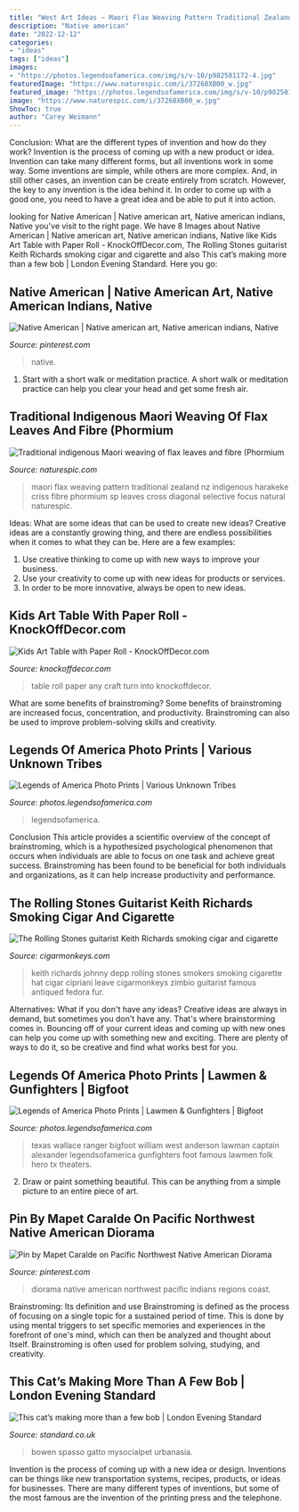 ```yaml
---
title: "West Art Ideas ~ Maori Flax Weaving Pattern Traditional Zealand Nz Indigenous Harakeke Criss Fibre Phormium Sp Leaves Cross Diagonal Selective Focus Natural Naturespic"
description: "Native american"
date: "2022-12-12"
categories:
- "ideas"
tags: ["ideas"]
images:
- "https://photos.legendsofamerica.com/img/s/v-10/p982501172-4.jpg"
featuredImage: "https://www.naturespic.com/i/37268XB00_w.jpg"
featured_image: "https://photos.legendsofamerica.com/img/s/v-10/p982501172-4.jpg"
image: "https://www.naturespic.com/i/37268XB00_w.jpg"
ShowToc: true
author: "Carey Weimann"
---
```



Conclusion: What are the different types of invention and how do they work?
Invention is the process of coming up with a new product or idea. Invention can take many different forms, but all inventions work in some way. Some inventions are simple, while others are more complex. And, in still other cases, an invention can be create entirely from scratch. However, the key to any invention is the idea behind it. In order to come up with a good one, you need to have a great idea and be able to put it into action.

	

		
looking for Native American | Native american art, Native american indians, Native you've visit to the right page. We have 8 Images about Native American | Native american art, Native american indians, Native like Kids Art Table with Paper Roll - KnockOffDecor.com, The Rolling Stones guitarist Keith Richards smoking cigar and cigarette and also This cat’s making more than a few bob | London Evening Standard. Here you go:
		
    
## Native American | Native American Art, Native American Indians, Native

<img loading=lazy src="https://i.pinimg.com/736x/63/29/35/6329354173e91b5d43fd70ba6026bada.jpg" onerror="this.onerror=null;this.src='https://tse4.mm.bing.net/th?id=OIP.VbiqkfkV4QuQ1K1wT6iMFwAAAA&amp;pid=15.1';" alt="Native American | Native american art, Native american indians, Native">

_Source: pinterest.com_

>native. 

	

1. Start with a short walk or meditation practice. A short walk or meditation practice can help you clear your head and get some fresh air.

    
## Traditional Indigenous Maori Weaving Of Flax Leaves And Fibre (Phormium

<img loading=lazy src="https://www.naturespic.com/i/37268XB00_w.jpg" onerror="this.onerror=null;this.src='https://tse1.mm.bing.net/th?id=OIP.5gjGr0bWwLRVzyOGjhuNagHaKj&amp;pid=15.1';" alt="Traditional indigenous Maori weaving of flax leaves and fibre (Phormium">

_Source: naturespic.com_

>maori flax weaving pattern traditional zealand nz indigenous harakeke criss fibre phormium sp leaves cross diagonal selective focus natural naturespic. 

	

Ideas: What are some ideas that can be used to create new ideas?
Creative ideas are a constantly growing thing, and there are endless possibilities when it comes to what they can be. Here are a few examples:
1. Use creative thinking to come up with new ways to improve your business.
2. Use your creativity to come up with new ideas for products or services.
3. In order to be more innovative, always be open to new ideas.

    
## Kids Art Table With Paper Roll - KnockOffDecor.com

<img loading=lazy src="https://knockoffdecor.com/wp-content/uploads/2016/05/kids-art-table.jpg" onerror="this.onerror=null;this.src='https://tse4.mm.bing.net/th?id=OIP.QVpHHV5bEjpoMEQdJws-swHaFK&amp;pid=15.1';" alt="Kids Art Table with Paper Roll - KnockOffDecor.com">

_Source: knockoffdecor.com_

>table roll paper any craft turn into knockoffdecor. 

	

What are some benefits of brainstroming?
Some benefits of brainstroming are increased focus, concentration, and productivity. Brainstroming can also be used to improve problem-solving skills and creativity.

    
## Legends Of America Photo Prints | Various Unknown Tribes

<img loading=lazy src="https://photos.legendsofamerica.com/img/s/v-10/p982501172-4.jpg" onerror="this.onerror=null;this.src='https://tse4.mm.bing.net/th?id=OIP.7Qkr_HWx-A9ux-I4u4fTgAHaLK&amp;pid=15.1';" alt="Legends of America Photo Prints | Various Unknown Tribes">

_Source: photos.legendsofamerica.com_

>legendsofamerica. 

	

Conclusion
This article provides a scientific overview of the concept of brainstroming, which is a hypothesized psychological phenomenon that occurs when individuals are able to focus on one task and achieve great success. Brainstroming has been found to be beneficial for both individuals and organizations, as it can help increase productivity and performance.

    
## The Rolling Stones Guitarist Keith Richards Smoking Cigar And Cigarette

<img loading=lazy src="http://cigarmonkeys.com/wp-content/uploads/2019/12/The-Rolling-Stones-guitarist-Keith-Richards-smoking-cigar-and-cigarette-cigarmonkeys.com-famous-cigar-smokers-9.jpg" onerror="this.onerror=null;this.src='https://tse4.mm.bing.net/th?id=OIP.QYshZF1_S4te3nNU6CQ-YAHaLq&amp;pid=15.1';" alt="The Rolling Stones guitarist Keith Richards smoking cigar and cigarette">

_Source: cigarmonkeys.com_

>keith richards johnny depp rolling stones smokers smoking cigarette hat cigar cipriani leave cigarmonkeys zimbio guitarist famous antiqued fedora fur. 

	

Alternatives: What if you don't have any ideas?
Creative ideas are always in demand, but sometimes you don't have any. That's where brainstorming comes in. Bouncing off of your current ideas and coming up with new ones can help you come up with something new and exciting. There are plenty of ways to do it, so be creative and find what works best for you.

    
## Legends Of America Photo Prints | Lawmen &amp; Gunfighters | Bigfoot

<img loading=lazy src="http://photos.legendsofamerica.com/img/s1/v20/p324148155-4.jpg" onerror="this.onerror=null;this.src='https://tse3.mm.bing.net/th?id=OIP.y5YGVJoYLsN_KQXzntEPnwAAAA&amp;pid=15.1';" alt="Legends of America Photo Prints | Lawmen &amp; Gunfighters | Bigfoot">

_Source: photos.legendsofamerica.com_

>texas wallace ranger bigfoot william west anderson lawman captain alexander legendsofamerica gunfighters foot famous lawmen folk hero tx theaters. 

	

2. Draw or paint something beautiful. This can be anything from a simple picture to an entire piece of art.

    
## Pin By Mapet Caralde On Pacific Northwest Native American Diorama

<img loading=lazy src="https://i.pinimg.com/736x/f3/ec/62/f3ec625ebc36b986168b832285717ae8.jpg" onerror="this.onerror=null;this.src='https://tse1.mm.bing.net/th?id=OIP.Jyxjir9MXTOMx_80ONUxQgHaFj&amp;pid=15.1';" alt="Pin by Mapet Caralde on Pacific Northwest Native American Diorama">

_Source: pinterest.com_

>diorama native american northwest pacific indians regions coast. 

	

Brainstroming: Its definition and use
Brainstroming is defined as the process of focusing on a single topic for a sustained period of time. This is done by using mental triggers to set specific memories and experiences in the forefront of one's mind, which can then be analyzed and thought about Itself. Brainstroming is often used for problem solving, studying, and creativity.

    
## This Cat’s Making More Than A Few Bob | London Evening Standard

<img loading=lazy src="https://www.standard.co.uk/s3fs-public/thumbnails/image/2014/10/09/18/James%20Bowen.jpg" onerror="this.onerror=null;this.src='https://tse2.mm.bing.net/th?id=OIP.G6RJUsd4xDYPvkUm2w74SAHaE8&amp;pid=15.1';" alt="This cat’s making more than a few bob | London Evening Standard">

_Source: standard.co.uk_

>bowen spasso gatto mysocialpet urbanasia. 

	

Invention is the process of coming up with a new idea or design. Inventions can be things like new transportation systems, recipes, products, or ideas for businesses. There are many different types of inventions, but some of the most famous are the invention of the printing press and the telephone.

